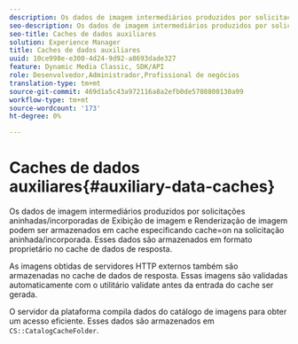 ```yaml
---
description: Os dados de imagem intermediários produzidos por solicitações aninhadas/incorporadas de Exibição de imagem e Renderização de imagem podem ser armazenados em cache especificando cache=on na solicitação aninhada/incorporada. Esses dados são armazenados em formato proprietário no cache de dados de resposta.
seo-description: Os dados de imagem intermediários produzidos por solicitações aninhadas/incorporadas de Exibição de imagem e Renderização de imagem podem ser armazenados em cache especificando cache=on na solicitação aninhada/incorporada. Esses dados são armazenados em formato proprietário no cache de dados de resposta.
seo-title: Caches de dados auxiliares
solution: Experience Manager
title: Caches de dados auxiliares
uuid: 10ce998e-e300-4d24-9d92-a8693dade327
feature: Dynamic Media Classic, SDK/API
role: Desenvolvedor,Administrador,Profissional de negócios
translation-type: tm+mt
source-git-commit: 469d1a5c43a972116a8a2efb0de5708800130a99
workflow-type: tm+mt
source-wordcount: '173'
ht-degree: 0%

---
```



# Caches de dados auxiliares{#auxiliary-data-caches}

Os dados de imagem intermediários produzidos por solicitações aninhadas/incorporadas de Exibição de imagem e Renderização de imagem podem ser armazenados em cache especificando cache=on na solicitação aninhada/incorporada. Esses dados são armazenados em formato proprietário no cache de dados de resposta.

As imagens obtidas de servidores HTTP externos também são armazenadas no cache de dados de resposta. Essas imagens são validadas automaticamente com o utilitário validate antes da entrada do cache ser gerada.

O servidor da plataforma compila dados do catálogo de imagens para obter um acesso eficiente. Esses dados são armazenados em `CS::CatalogCacheFolder`.
